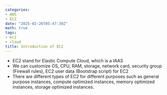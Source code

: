 ```yaml
---
categories:
- AWS
- EC2
date: "2025-02-26T05:47:30Z"
math: true
tags:
- ec2
- cloud
title: Introduction of EC2
---
```



- EC2 stand for Elastic Compute Cloud, which is a IAAS
- We can customize OS, CPU, RAM, storage, network card, security group (Firewall rules), EC2 user data (Bootstrap script) for EC2
- There are different types of EC2 for different purposes such as general purpose instances, compute optimized instances, memory optimized instances, storage optimized instances.





